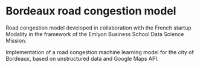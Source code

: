 # Bordeaux road congestion model
Road congestion model developed in collaboration with the French startup Modality in the framework of the Emlyon Business School Data Science Mission.

Implementation of a road congestion machine learning model for the city of Bordeaux, based on unstructured data and Google Maps API.
